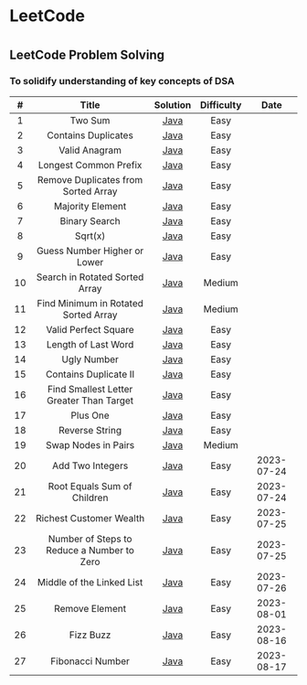 
# LeetCode
# 
## LeetCode Problem Solving 
### To solidify understanding of key concepts of DSA


| # | Title | Solution | Difficulty | Date |
| :-----: | :---: | :---: | :---: | :---:|
| 1 | Two Sum |  [Java](/1.TwoSum/1.TwoSum.java) | Easy |
| 2 | Contains Duplicates | [Java](/217.Contains_Duplicate/217.%20Contains%20Duplicate.java) | Easy|
| 3 | Valid Anagram | [Java](/242.ValidAnagram/242.Valid_Anagram.java) | Easy|
| 4 | Longest Common Prefix | [Java](/14.LongestCommonPrefix/Main.java) | Easy|
| 5 | Remove Duplicates from Sorted Array | [Java](/26.Remove_Duplicates_from_Sorted_Array/Main.java) | Easy|
| 6 | Majority Element | [Java](/169.Majority_Element/Main.java) | Easy|
| 7 | Binary Search | [Java](/704.Binary_Search/Main.java) | Easy|
| 8 | Sqrt(x) | [Java](/69.Sqrt/Main.java) | Easy|
| 9 | Guess Number Higher or Lower | [Java](/374.Guess_Number_Higher_or_Lower/Main.java) | Easy|
| 10 | Search in Rotated Sorted Array | [Java](/33.Search_in_Rotated_Sorted_Array/Main.java) | Medium |
| 11 | Find Minimum in Rotated Sorted Array | [Java](/153.Find_Minimum_in_Rotated_Sorted_Array/Main.java) | Medium |
| 12 |  Valid Perfect Square | [Java](/367.Valid_Perfect_Square/Main.java) | Easy |
| 13 |  Length of Last Word | [Java](/58.Length_of_Last_Word/Main.java) | Easy |
| 14 |  Ugly Number | [Java](/263.Ugly_Number/Main.java) | Easy |
| 15 |  Contains Duplicate II | [Java](/219.Contains_Duplicate_II/Main.java) | Easy |
| 16 |  Find Smallest Letter Greater Than Target | [Java](/744.Find_Smallest_Letter_Greater_Than_Target/Main.java) | Easy |
| 17 | Plus One | [Java](/66.Plus_One/Main.java) | Easy|
| 18 | Reverse String | [Java](/344.Reverse_String/Main.java) | Easy|
| 19 | Swap Nodes in Pairs | [Java](/24.Swap_Nodes_in_Pairs/Main.java) | Medium|
| 20 | Add Two Integers| [Java](/2235.Add_Two_Integers/Main.java)|Easy | 2023-07-24|
| 21 | Root Equals Sum of Children| [Java](/2236.Root_Equals_Sum_of_Children/Main.java) | Easy | 2023-07-24|
| 22 | Richest Customer Wealth| [Java](/1672.Richest_Customer_Wealth/Main.java) | Easy | 2023-07-25|
| 23 | Number of Steps to Reduce a Number to Zero| [Java](/1342.Number_of_Steps_to_Reduce_a_Number_to_Zero/Main02.java) | Easy | 2023-07-25|
| 24 | Middle of the Linked List| [Java](/876.Middle_of_the_Linked_List/Main.java) | Easy | 2023-07-26|
| 25 |Remove Element|[Java]()| Easy |2023-08-01|
| 26 | Fizz Buzz|[Java](/412.Fizz_Buzz/Main.java)| Easy |2023-08-16|
| 27 | Fibonacci Number|[Java](//509.Fibonacci_Number/Main.java)| Easy |2023-08-17|









